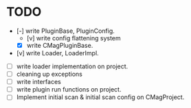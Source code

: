 # TODO

- [-] write PluginBase, PluginConfig.
  - [v] write config flattening system
  - [x] write CMagPluginBase.
- [v] write Loader, LoaderImpl.
- [ ] write loader implementation on project.
- [ ] cleaning up exceptions
- [ ] write interfaces
- [ ] write plugin run functions on project.
- [ ] Implement initial scan & initial scan config on CMagProject.
